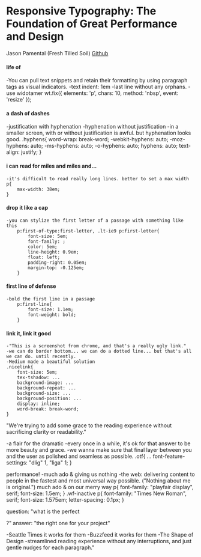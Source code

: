 # Responsive Typography: The Foundation of Great Performance and Design
Jason Pamental (Fresh Tilled Soil)
[Github](https://github.com/jeffersonlam/rwt-fluent)


#### life of <p>
-You can pull text snippets and retain their formatting by using paragraph tags as visual indicators.
-text indent: 1em
-last line without any orphans.
  -use widotamer
    wt.fix({
        elements: 'p',
        chars: 10,
        method: 'nbsp',
        event: 'resize'
    });

#### a dash of dashes
-justification with hyphenation
-hyphenation without justification
-in a smaller screen, with or without justification is awful. but hyphenation looks good.
.hyphens{
    word-wrap: break-word;
    -webkit-hyphens: auto;
    -moz-hyphens: auto;
    -ms-hyphens: auto;
    -o-hyphens: auto;
    hyphens: auto;
    text-align: justify;
}

#### i can read for miles and miles and...
    -it's difficult to read really long lines. better to set a max width
    p{
        max-width: 38em;
    }

#### drop it like a cap
    -you can stylize the first letter of a passage with something like this
        p:first-of-type:first-letter, .lt-ie9 p:first-letter{
            font-size: 5em;
            font-family: ;
            color: 5em;
            line-height: 0.9em;
            float: left;
            padding-right: 0.05em;
            margin-top: -0.125em;
        }

#### first line of defense
    -bold the first line in a passage
        p:first-line{
            font-size: 1.1em;
            font-weight: bold;
        }

#### link it, link it good
    -"This is a screenshot from chrome, and that's a really ugly link."
    -we can do border bottom... we can do a dotted line... but that's all we can do. until recently.
    -Medium made a beautiful solution
    .nicelink{
        font-size: 5em;
        tex-tshadow: ...
        background-image: ...
        background-repeat: ...
        background-size: ...
        background-position: ...
        display: inline;
        word-break: break-word;
    }

"We're trying to add some grace to the reading experience without sacrificing clarity or readability."

-a flair for the dramatic
-every once in a while, it's ok for that answer to be more beauty and grace.
-we wanna make sure that final layer between you and the user as polished and seamless as possible.
    .otf{
        ...
        font-feature-settings: "dlig" 1, "liga" 1;
    }

performance!
-much ado & giving us nothing
-the web: delivering content to people in the fastest and most universal way possible.
("Nothing about me is original.")
much ado & on our merry way
p{
    font-family: "playfair display", serif;
    font-size: 1.5em;
}
.wf-inactive p{
    font-family: "Times New Roman", serif;
    font-size: 1.575em;
    letter-spacing: 0.1px;
}

question: "what is the perfect <p>?"
answer: "the right one for your project"

-Seattle Times
    it works for them
-Buzzfeed
    it works for them
-The Shape of Design
    -streamlined reading experience without any interruptions, and just gentle nudges for each paragraph."
